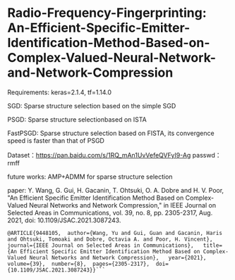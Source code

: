 # Radio-Frequency-Fingerprinting: An-Efficient-Specific-Emitter-Identification-Method-Based-on-Complex-Valued-Neural-Network-and-Network-Compression

Requirements: keras=2.1.4, tf=1.14.0

SGD: Sparse structure selection based on the simple SGD

PSGD: Sparse structure selectionbased on ISTA 

FastPSGD: Sparse structure selection based on FISTA, its convergence speed is faster than that of PSGD

Dataset：https://pan.baidu.com/s/1RQ_mAn1UvVefeQVFyI9-Ag passwd：rmff

future works: AMP+ADMM for sparse structure selection

paper: Y. Wang, G. Gui, H. Gacanin, T. Ohtsuki, O. A. Dobre and H. V. Poor, "An Efficient Specific Emitter Identification Method Based on Complex-Valued Neural Networks and Network Compression," in IEEE Journal on Selected Areas in Communications, vol. 39, no. 8, pp. 2305-2317, Aug. 2021, doi: 10.1109/JSAC.2021.3087243.
```
@ARTICLE{9448105,  author={Wang, Yu and Gui, Guan and Gacanin, Haris and Ohtsuki, Tomoaki and Dobre, Octavia A. and Poor, H. Vincent},  journal={IEEE Journal on Selected Areas in Communications},   title={An Efficient Specific Emitter Identification Method Based on Complex-Valued Neural Networks and Network Compression},   year={2021},  volume={39},  number={8},  pages={2305-2317},  doi={10.1109/JSAC.2021.3087243}}```
